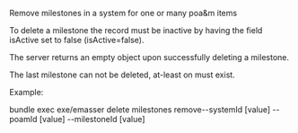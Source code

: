 Remove milestones in a system for one or many poa&m items

To delete a milestone the record must be inactive by having the field isActive set to false (isActive=false).

The server returns an empty object upon successfully deleting a milestone.

The last milestone can not be deleted, at-least on must exist.

Example:

bundle exec exe/emasser delete milestones remove--systemId [value] --poamId [value] --milestoneId [value]
